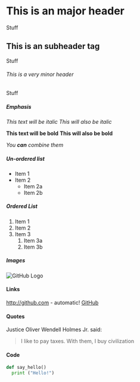 # This is an major header
Stuff
## This is an subheader tag
Stuff
###### This is a very minor header
Stuff

##### Emphasis

*This text will be italic*
_This will also be italic_

**This text will be bold**
__This will also be bold__

_You **can** combine them_

##### Un-ordered list
* Item 1
* Item 2
  * Item 2a
  * Item 2b

##### Ordered List
1. Item 1
1. Item 2
1. Item 3
   1. Item 3a
   1. Item 3b

##### Images
![GitHub Logo](https://assets-cdn.github.com/images/modules/logos_page/GitHub-Mark.png)

#### Links
http://github.com - automatic!
[GitHub](http://github.com)

#### Quotes
Justice Oliver Wendell Holmes Jr. said:
> I like to pay taxes.
> With them, I buy civilization

#### Code
```python
def say_hello()
  print ("Hello!")
```
